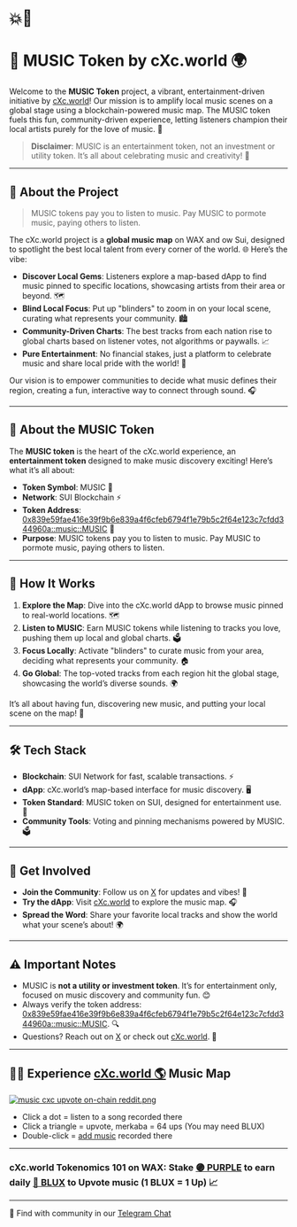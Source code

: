 # 💥🎵

# 🎵 MUSIC Token by cXc.world 🌍

Welcome to the **MUSIC Token** project, a vibrant, entertainment-driven initiative by [cXc.world](https://cxc.world/)! Our mission is to amplify local music scenes on a global stage using a blockchain-powered music map. The MUSIC token fuels this fun, community-driven experience, letting listeners champion their local artists purely for the love of music. 🚀

> **Disclaimer**: MUSIC is an entertainment token, not an investment or utility token. It’s all about celebrating music and creativity! 🎉

---

## 📍 About the Project

> MUSIC tokens pay you to listen to music. Pay MUSIC to pormote music, paying others to listen. 

The cXc.world project is a **global music map** on WAX and ow Sui, designed to spotlight the best local talent from every corner of the world. 🌐 Here’s the vibe:

- **Discover Local Gems**: Listeners explore a map-based dApp to find music pinned to specific locations, showcasing artists from their area or beyond. 🗺️
- **Blind Local Focus**: Put up "blinders" to zoom in on your local scene, curating what represents your community. 🏙️
- **Community-Driven Charts**: The best tracks from each nation rise to global charts based on listener votes, not algorithms or paywalls. 📈
- **Pure Entertainment**: No financial stakes, just a platform to celebrate music and share local pride with the world! 🎤

Our vision is to empower communities to decide what music defines their region, creating a fun, interactive way to connect through sound. 🎧

---

## 🎸 About the MUSIC Token

The **MUSIC token** is the heart of the cXc.world experience, an **entertainment token** designed to make music discovery exciting! Here’s what it’s all about:

- **Token Symbol**: MUSIC 🎵
- **Network**: SUI Blockchain ⚡️
- **Token Address**: [0x839e59fae416e39f9b6e839a4f6cfeb6794f1e79b5c2f64e123c7cfdd344960a::music::MUSIC](https://suiscan.xyz/mainnet/coin/0x839e59fae416e39f9b6e839a4f6cfeb6794f1e79b5c2f64e123c7cfdd344960a::music::MUSIC/txs) 🔗
- **Purpose**: MUSIC tokens pay you to listen to music. Pay MUSIC to pormote music, paying others to listen. 

---

## 🚀 How It Works

1. **Explore the Map**: Dive into the cXc.world dApp to browse music pinned to real-world locations. 🗺️
2. **Listen to MUSIC**: Earn MUSIC tokens while listening to tracks you love, pushing them up local and global charts. 🗳️
3. **Focus Locally**: Activate "blinders" to curate music from your area, deciding what represents your community. 🏠
4. **Go Global**: The top-voted tracks from each region hit the global stage, showcasing the world’s diverse sounds. 🌍

It’s all about having fun, discovering new music, and putting your local scene on the map! 🎉

---

## 🛠️ Tech Stack

- **Blockchain**: SUI Network for fast, scalable transactions. ⚡️
- **dApp**: cXc.world’s map-based interface for music discovery. 🖥️
- **Token Standard**: MUSIC token on SUI, designed for entertainment use. 🎵
- **Community Tools**: Voting and pinning mechanisms powered by MUSIC. 🗳️

---

## 🌟 Get Involved

- **Join the Community**: Follow us on [X](https://x.com/cXc_world) for updates and vibes! 📢
- **Try the dApp**: Visit [cXc.world](https://cxc.world/) to explore the music map. 🎧
- **Spread the Word**: Share your favorite local tracks and show the world what your scene’s about! 🌍

---

## ⚠️ Important Notes

- MUSIC is **not a utility or investment token**. It’s for entertainment only, focused on music discovery and community fun. 😊
- Always verify the token address: [0x839e59fae416e39f9b6e839a4f6cfeb6794f1e79b5c2f64e123c7cfdd344960a::music::MUSIC](https://suiscan.xyz/mainnet/coin/0x839e59fae416e39f9b6e839a4f6cfeb6794f1e79b5c2f64e123c7cfdd344960a::music::MUSIC/txs). 🔍
- Questions? Reach out on [X](https://x.com/cXc_world) or check out [cXc.world](https://cxc.world/). 📩

---
## 👨‍🎤 Experience [cXc.world 🌎](https://linktr.ee/cXc.world) Music Map

[![music cxc upvote on-chain reddit.png](https://files.peakd.com/file/peakd-hive/currentxchange/23vhqH6xNcvcEoLLs1HUa1rkJYSpj9nr7FAY5wpwMGBzVCLkFayha2bt8aB1M9QtenWFm.png)](https://cXc.world)

- Click a dot = listen to a song recorded there
- Click a triangle = upvote, merkaba = 64 ups (You may need BLUX)
- Double-click = [add music](https://aquariusacademy.notion.site/Add-your-music-to-cXc-world-1ddac693574b80b8a1e6c6a2ae0f6bc3?pvs=4) recorded there

- - - - - - - - - - - - - - - - - - - - - - - - - - - - - - - - - - - - - - - -
### cXc.world Tokenomics 101 on WAX: Stake [🟣 PURPLE](https://wax.alcor.exchange/swap?output=PURPLE-purplepurple&input=WAX-eosio.token) to earn daily [🔵 BLUX](https://wax.alcor.exchange/swap?output=BLUX-bluxbluxblux&input=WAX-eosio.token) to Upvote music (1 BLUX = 1 Up) 📈 
- - - - - - - - - - - - - - - - - - - - - - - - - - - - - - - - - - - - - - - - 


🤘 Find with community in our [Telegram Chat](https://t.me/cXc_world)
